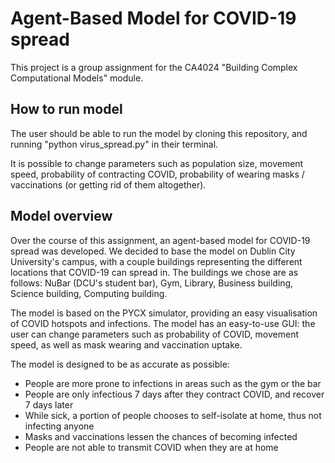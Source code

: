 # Agent-Based Model for COVID-19 spread

This project is a group assignment for the CA4024 "Building Complex Computational Models" module.

## How to run model
The user should be able to run the model by cloning this repository, and running "python virus_spread.py" in their terminal. 

It is possible to change parameters such as population size, movement speed, probability of contracting COVID, probability of wearing masks / vaccinations (or getting rid of them altogether).

## Model overview

Over the course of this assignment, an agent-based model for COVID-19 spread was developed.
We decided to base the model on Dublin City University's campus, with a couple buildings representing the different locations that COVID-19 can spread in. The buildings we chose are as follows: NuBar (DCU's student bar), Gym, Library, Business building, Science building, Computing building.

The model is based on the PYCX simulator, providing an easy visualisation of COVID hotspots and infections.
The model has an easy-to-use GUI: the user can change parameters such as probability of COVID, movement speed, as well as mask wearing and vaccination uptake.

The model is designed to be as accurate as possible:

* People are more prone to infections in areas such as the gym or the bar
* People are only infectious 7 days after they contract COVID, and recover 7 days later
* While sick, a portion of people chooses to self-isolate at home, thus not infecting anyone
* Masks and vaccinations lessen the chances of becoming infected
* People are not able to transmit COVID when they are at home
